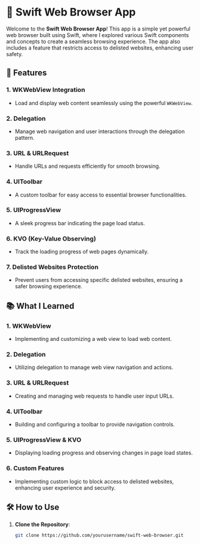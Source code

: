# 🚀 Swift Web Browser App

Welcome to the **Swift Web Browser App**! This app is a simple yet powerful web browser built using Swift, where I explored various Swift components and concepts to create a seamless browsing experience. The app also includes a feature that restricts access to delisted websites, enhancing user safety.

## 📱 Features

### 1. **WKWebView Integration**
   - Load and display web content seamlessly using the powerful `WKWebView`.

### 2. **Delegation**
   - Manage web navigation and user interactions through the delegation pattern.

### 3. **URL & URLRequest**
   - Handle URLs and requests efficiently for smooth browsing.

### 4. **UIToolbar**
   - A custom toolbar for easy access to essential browser functionalities.

### 5. **UIProgressView**
   - A sleek progress bar indicating the page load status.

### 6. **KVO (Key-Value Observing)**
   - Track the loading progress of web pages dynamically.

### 7. **Delisted Websites Protection**
   - Prevent users from accessing specific delisted websites, ensuring a safer browsing experience.

## 📚 What I Learned

### 1. **WKWebView**
   - Implementing and customizing a web view to load web content.

### 2. **Delegation**
   - Utilizing delegation to manage web view navigation and actions.

### 3. **URL & URLRequest**
   - Creating and managing web requests to handle user input URLs.

### 4. **UIToolbar**
   - Building and configuring a toolbar to provide navigation controls.

### 5. **UIProgressView & KVO**
   - Displaying loading progress and observing changes in page load states.

### 6. **Custom Features**
   - Implementing custom logic to block access to delisted websites, enhancing user experience and security.

## 🛠️ How to Use

1. **Clone the Repository**:  
   ```bash
   git clone https://github.com/yourusername/swift-web-browser.git
